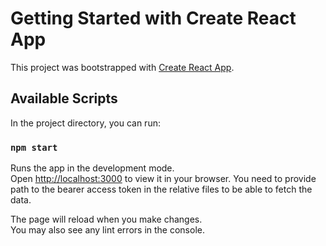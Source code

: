 # Getting Started with Create React App

This project was bootstrapped with [Create React App](https://github.com/facebook/create-react-app).

## Available Scripts

In the project directory, you can run:

### `npm start`

Runs the app in the development mode.\
Open [http://localhost:3000](http://localhost:3000) to view it in your browser. You need to provide path to the bearer access token in the relative files to be able to fetch the data.

The page will reload when you make changes.\
You may also see any lint errors in the console.

